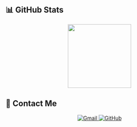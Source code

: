## 📊 GitHub Stats

<div align="center">
    <a href="https://github.com/HuangZeLinCute">
        <img height="170" src="https://github-readme-stats.vercel.app/api?username=HuangZeLinCute&show_icons=true&theme=tokyonight&rank_icon=github&border_radius=10" />
    </a>
</div>

## 📧 Contact Me

<div align="center">
    <a href="mailto:zelin_huang@163.com">
        <img src="https://img.shields.io/badge/Gmail-D14836?style=for-the-badge&logo=gmail&logoColor=white" alt="Gmail" />
    </a>
    <a href="https://github.com/HuangZeLinCute">
        <img src="https://img.shields.io/badge/GitHub-100000?style=for-the-badge&logo=github&logoColor=white" alt="GitHub" />
    </a>
</div>
